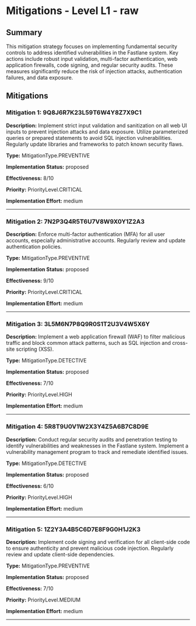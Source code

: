 # Mitigations - Level L1 - raw

## Summary

This mitigation strategy focuses on implementing fundamental security controls to address identified vulnerabilities in the Fastlane system. Key actions include robust input validation, multi-factor authentication, web application firewalls, code signing, and regular security audits. These measures significantly reduce the risk of injection attacks, authentication failures, and data exposure.

## Mitigations

### Mitigation 1: 9Q8J6R7K23L59T6W4Y8Z7X9C1

**Description:** Implement strict input validation and sanitization on all web UI inputs to prevent injection attacks and data exposure. Utilize parameterized queries or prepared statements to avoid SQL injection vulnerabilities. Regularly update libraries and frameworks to patch known security flaws.

**Type:** MitigationType.PREVENTIVE

**Implementation Status:** proposed

**Effectiveness:** 8/10

**Priority:** PriorityLevel.CRITICAL

**Implementation Effort:** medium

---

### Mitigation 2: 7N2P3Q4R5T6U7V8W9X0Y1Z2A3

**Description:** Enforce multi-factor authentication (MFA) for all user accounts, especially administrative accounts. Regularly review and update authentication policies.

**Type:** MitigationType.PREVENTIVE

**Implementation Status:** proposed

**Effectiveness:** 9/10

**Priority:** PriorityLevel.CRITICAL

**Implementation Effort:** medium

---

### Mitigation 3: 3L5M6N7P8Q9R0S1T2U3V4W5X6Y

**Description:** Implement a web application firewall (WAF) to filter malicious traffic and block common attack patterns, such as SQL injection and cross-site scripting (XSS).

**Type:** MitigationType.DETECTIVE

**Implementation Status:** proposed

**Effectiveness:** 7/10

**Priority:** PriorityLevel.HIGH

**Implementation Effort:** medium

---

### Mitigation 4: 5R8T9U0V1W2X3Y4Z5A6B7C8D9E

**Description:** Conduct regular security audits and penetration testing to identify vulnerabilities and weaknesses in the Fastlane system.  Implement a vulnerability management program to track and remediate identified issues.

**Type:** MitigationType.DETECTIVE

**Implementation Status:** proposed

**Effectiveness:** 6/10

**Priority:** PriorityLevel.HIGH

**Implementation Effort:** medium

---

### Mitigation 5: 1Z2Y3A4B5C6D7E8F9G0H1J2K3

**Description:** Implement code signing and verification for all client-side code to ensure authenticity and prevent malicious code injection.  Regularly review and update client-side dependencies.

**Type:** MitigationType.PREVENTIVE

**Implementation Status:** proposed

**Effectiveness:** 7/10

**Priority:** PriorityLevel.MEDIUM

**Implementation Effort:** medium

---

